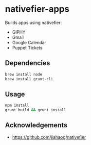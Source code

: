 # nativefier-apps

Builds apps using nativefier:

* GIPHY
* Gmail
* Google Calendar
* Puppet Tickets

## Dependencies

```bash
brew install node
brew install grunt-cli
```

## Usage

```bash
npm install
grunt build && grunt install
```

## Acknowledgements

* https://github.com/jiahaog/nativefier
